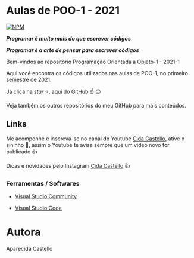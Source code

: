 # Aulas de POO-1 - 2021
[![NPM](https://img.shields.io/npm/l/react)](https://github.com/cidacastello/aulas_poo_2021/blob/main/LICENSE)

_**Programar é muito mais do que escrever códigos**_

_**Programar é a arte de pensar para escrever códigos**_

Bem-vindos ao repositório Programação Orientada a Objeto-1 - 2021-1

Aqui você encontra os códigos utilizados nas aulas de POO-1, no primeiro semestre de 2021.

Já clica na *star* :star:, aqui do GitHub :point_up: :wink:

Veja também os outros repositórios do meu GitHub para mais conteúdos.

## Links

Me acomponhe e inscreva-se no canal do Youtube [Cida Castello](https://www.youtube.com/c/CidaCastello), ative o sininho :bell:, assim o Youtube te avisa sempre que um vídeo novo for publicado :+1:

Dicas e novidades pelo Instagram [Cida Castello](https://www.instagram.com/cidacastello/) :+1:

### Ferramentas / Softwares
* [Visual Studio Community](https://visualstudio.microsoft.com/pt-br/vs/)

* [Visual Studio Code](https://code.visualstudio.com/)

# Autora
Aparecida Castello
